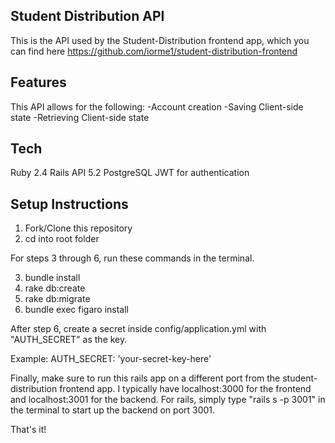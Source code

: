 ## Student Distribution API

This is the API used by the Student-Distribution frontend app, which you
can find here https://github.com/iorme1/student-distribution-frontend

## Features

This API allows for the following:
-Account creation
-Saving Client-side state
-Retrieving Client-side state

## Tech
Ruby 2.4
Rails API 5.2
PostgreSQL
JWT for authentication 

## Setup Instructions

1) Fork/Clone this repository
2) cd into root folder

For steps 3 through 6, run these commands in the terminal.

3) bundle install
4) rake db:create
5) rake db:migrate
6) bundle exec figaro install

After step 6, create a secret inside config/application.yml
with "AUTH_SECRET" as the key.

Example:  AUTH_SECRET: 'your-secret-key-here'

Finally, make sure to run this rails app on a different port from the
student-distribution frontend app. I typically have localhost:3000 for
the frontend and localhost:3001 for the backend. For rails, simply
type "rails s -p 3001" in the terminal to start up the backend on port 3001.

That's it!
